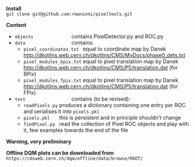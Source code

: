 **Install**  
`git clone git@github.com:rmanzoni/pixeltools.git`

**Content**  

* `objects              ` contains PixelDetector.py and ROC.py 
* `data                 ` contains: 
    * `pixel_coordinates.txt ` equal to coordinate map by Danek http://dkotlins.web.cern.ch/dkotlins/CMS/MyDocs/phase0_dets.txt  
    * `pixel_modules_bpix.txt` equal to pixel translation map by Danek http://dkotlins.web.cern.ch/dkotlins/CMS/P5/translation.dat (for BPix) 
    * `pixel_modules_fpix.txt` equal to pixel translation map by Danek http://dkotlins.web.cern.ch/dkotlins/CMS/P5/translation.dat (for FPix) 
* `test                 ` contains (to be revised): 
    * `readPixels.py` produces a dictionary containing one entry per ROC and serialises it into `pixels.pkl`  
    * `pixels.pkl   ` this is persistent and in principle shouldn't change
    * `findPixel.py ` read the collection of Pixel ROC objects and play with it, few examples towards the end of the file

**Warning, very preliminary**


**Offline DQM plots can be downloaded from**  
`https://cmsweb.cern.ch/dqm/offline/data/browse/ROOT/`  


